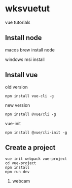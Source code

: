 # wksvuetut
vue tutorials

## Install node
macos
brew install node

windows
msi install 

## Install vue
old version
```
npm install vue-cli -g
```

new version
```
npm install @vue/cli -g
```

vue-init
```
npm install @vue/cli-init -g
```

## Create a project
```
vue init webpack vue-project
cd vue-project
npm install
npm run dev
```

1. webcam